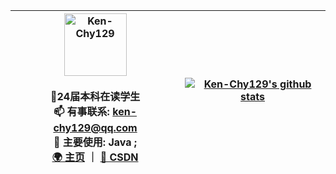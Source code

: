 <div align=center>

| <img alt="Ken-Chy129" src="https://avatars.githubusercontent.com/u/71657782?s=40&v=4" width=100 /><br /><br /> 📖24届本科在读学生 <br />📫 有事联系: ken-chy129@qq.com <br /> 🔭 主要使用: Java ;  <br>[🌍 主页](https://www.ken-chy129.cn/) ｜ [🚀 CSDN](https://blog.csdn.net/qq_25046827) | [![Ken-Chy129's github stats](https://github-readme-stats.vercel.app/api?username=Ken-Chy129&show_icons=true&bg_color=193549&text_color=73eab0&title_color=dde4e7)](https://github.com/anuraghazra/github-readme-stats) 
| ------------------------------------------------------------ | ------------------------------------------------------------ |

</div>

